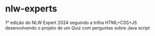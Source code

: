 # nlw-experts
1° edição do NLW Expert 2024 seguindo a trilha HTML+CSS+JS desenvolvendo o projeto de um Quiz com perguntas sobre Java script
